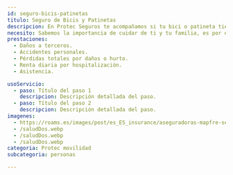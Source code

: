 ```yaml
---
id: seguro-bicis-patinetas​​
titulo: Seguro de Bicis y Patinetas​​
descripcion: En Protec Seguros te acompañamos si tu bici o patineta tiene una pérdida total por robo o daños y si tienes un incidente o sufres un accidente estando solo contra un objeto o persona. Para ello, activamos las asistencias que tenemos a tu disposición. Además, cuidamos de tu vehículo el Centro de Servicios Protec Seguros o de forma virtual con la asesoría de nuestros expertos para orientarte en temas de postura, acondicionamiento físico y consultoría mecánica. Si eres asegurado de Protec Seguros de cualquier solución, recibes dos alistamientos gratuitos para bici durante el año y 50 % de descuento en bike fit. Esto también aplica si tu bici es eléctrica.
necesito: Sabemos la importancia de cuidar de ti y tu familia, es por ello que, te brindamos las mejores opciones que te permitirán disfrutar de los momentos más especiales de tu vida con tranquilidad.
prestaciones: 
  - Daños a terceros.
  - Accidentes personales.
  - Pérdidas totales por daños o hurto.
  - Renta diaria por hospitalización.
  - Asistencia.

usoServicio:
  - paso: Título del paso 1
    descripcion: Descripción detallada del paso.
  - paso: Título del paso 2
    descripcion: Descripción detallada del paso.
imagenes:
  - https://roams.es/images/post/es_ES_insurance/aseguradoras-mapfre-seguro-bicicleta.jpg
  - /saludDos.webp
  - /saludDos.webp
  - /saludDos.webp
categoria: Protec movilidad
subcategoria: personas

---
```

